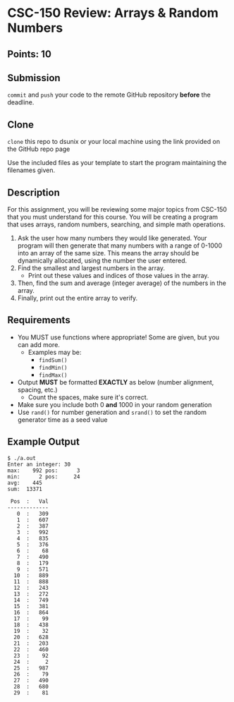 # CSC-150 Review: Arrays & Random Numbers
## Points: 10

## Submission
`commit` and `push` your code to the remote GitHub repository **before** the deadline.

## Clone
`clone` this repo to dsunix or your local machine using the link provided on the GitHub repo page

Use the included files as your template to start the program maintaining the filenames given.

## Description
For this assignment, you will be reviewing some major topics from CSC-150 that you must understand for this course. You will be creating a program that uses arrays, random numbers, searching, and simple math operations.

1. Ask the user how many numbers they would like generated. Your program will then generate that many numbers with a range of 0-1000 into an array of the same size. This means the array should be dynamically allocated, using the number the user entered.
2. Find the smallest and largest numbers in the array.
    * Print out these values and indices of those values in the array.
3. Then, find the sum and average (integer average) of the numbers in the array.
4. Finally, print out the entire array to verify.

## Requirements
* You MUST use functions where appropriate!  Some are given, but you can add more.
    * Examples may be:
        * `findSum()`
        * `findMin()`
        * `findMax()`
* Output **MUST** be formatted **EXACTLY** as below (number alignment, spacing, etc.)
    * Count the spaces, make sure it's correct.
* Make sure you include both 0 **and** 1000 in your random generation
* Use `rand()` for number generation and `srand()` to set the random generator time as a seed value

## Example Output
```
$ ./a.out
Enter an integer: 30
max:    992 pos:      3
min:      2 pos:     24
avg:    445
sum:  13371

 Pos  :   Val
-------------
   0  :   309
   1  :   607
   2  :   387
   3  :   992
   4  :   835
   5  :   376
   6  :    68
   7  :   490
   8  :   179
   9  :   571
  10  :   889
  11  :   888
  12  :   243
  13  :   272
  14  :   749
  15  :   381
  16  :   864
  17  :    99
  18  :   438
  19  :    32
  20  :   628
  21  :   203
  22  :   460
  23  :    92
  24  :     2
  25  :   987
  26  :    79
  27  :   490
  28  :   680
  29  :    81
```
